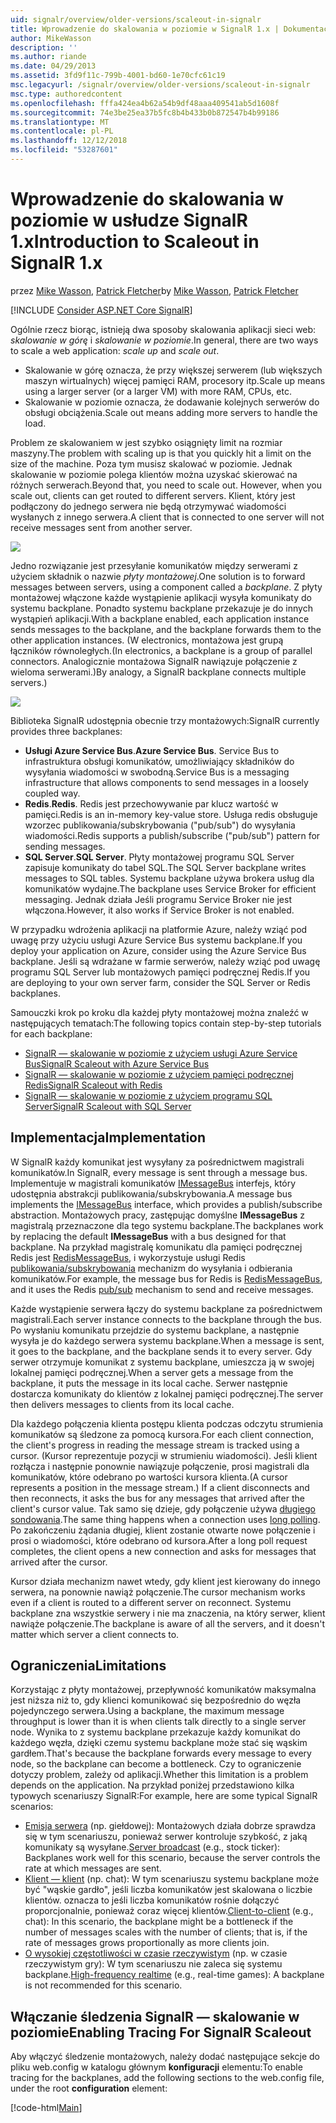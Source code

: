 ```yaml
---
uid: signalr/overview/older-versions/scaleout-in-signalr
title: Wprowadzenie do skalowania w poziomie w SignalR 1.x | Dokumentacja firmy Microsoft
author: MikeWasson
description: ''
ms.author: riande
ms.date: 04/29/2013
ms.assetid: 3fd9f11c-799b-4001-bd60-1e70cfc61c19
msc.legacyurl: /signalr/overview/older-versions/scaleout-in-signalr
msc.type: authoredcontent
ms.openlocfilehash: fffa424ea4b62a54b9df48aaa409541ab5d1608f
ms.sourcegitcommit: 74e3be25ea37b5fc8b4b433b0b872547b4b99186
ms.translationtype: MT
ms.contentlocale: pl-PL
ms.lasthandoff: 12/12/2018
ms.locfileid: "53287601"
---
```

<a name="introduction-to-scaleout-in-signalr-1x"></a><span data-ttu-id="ef38f-102">Wprowadzenie do skalowania w poziomie w usłudze SignalR 1.x</span><span class="sxs-lookup"><span data-stu-id="ef38f-102">Introduction to Scaleout in SignalR 1.x</span></span>
====================
<span data-ttu-id="ef38f-103">przez [Mike Wasson](https://github.com/MikeWasson), [Patrick Fletcher](https://github.com/pfletcher)</span><span class="sxs-lookup"><span data-stu-id="ef38f-103">by [Mike Wasson](https://github.com/MikeWasson), [Patrick Fletcher](https://github.com/pfletcher)</span></span>

[!INCLUDE [Consider ASP.NET Core SignalR](~/includes/signalr/signalr-version-disambiguation.md)]

<span data-ttu-id="ef38f-104">Ogólnie rzecz biorąc, istnieją dwa sposoby skalowania aplikacji sieci web: *skalowanie w górę* i *skalowanie w poziomie*.</span><span class="sxs-lookup"><span data-stu-id="ef38f-104">In general, there are two ways to scale a web application: *scale up* and *scale out*.</span></span>

- <span data-ttu-id="ef38f-105">Skalowanie w górę oznacza, że przy większej serwerem (lub większych maszyn wirtualnych) więcej pamięci RAM, procesory itp.</span><span class="sxs-lookup"><span data-stu-id="ef38f-105">Scale up means using a larger server (or a larger VM) with more RAM, CPUs, etc.</span></span>
- <span data-ttu-id="ef38f-106">Skalowanie w poziomie oznacza, że dodawanie kolejnych serwerów do obsługi obciążenia.</span><span class="sxs-lookup"><span data-stu-id="ef38f-106">Scale out means adding more servers to handle the load.</span></span>

<span data-ttu-id="ef38f-107">Problem ze skalowaniem w jest szybko osiągnięty limit na rozmiar maszyny.</span><span class="sxs-lookup"><span data-stu-id="ef38f-107">The problem with scaling up is that you quickly hit a limit on the size of the machine.</span></span> <span data-ttu-id="ef38f-108">Poza tym musisz skalować w poziomie. Jednak skalowanie w poziomie polega klientów można uzyskać skierować na różnych serwerach.</span><span class="sxs-lookup"><span data-stu-id="ef38f-108">Beyond that, you need to scale out. However, when you scale out, clients can get routed to different servers.</span></span> <span data-ttu-id="ef38f-109">Klient, który jest podłączony do jednego serwera nie będą otrzymywać wiadomości wysłanych z innego serwera.</span><span class="sxs-lookup"><span data-stu-id="ef38f-109">A client that is connected to one server will not receive messages sent from another server.</span></span>

![](scaleout-in-signalr/_static/image1.png)

<span data-ttu-id="ef38f-110">Jedno rozwiązanie jest przesyłanie komunikatów między serwerami z użyciem składnik o nazwie *płyty montażowej*.</span><span class="sxs-lookup"><span data-stu-id="ef38f-110">One solution is to forward messages between servers, using a component called a *backplane*.</span></span> <span data-ttu-id="ef38f-111">Z płyty montażowej włączone każde wystąpienie aplikacji wysyła komunikaty do systemu backplane. Ponadto systemu backplane przekazuje je do innych wystąpień aplikacji.</span><span class="sxs-lookup"><span data-stu-id="ef38f-111">With a backplane enabled, each application instance sends messages to the backplane, and the backplane forwards them to the other application instances.</span></span> <span data-ttu-id="ef38f-112">(W electronics, montażowa jest grupą łączników równoległych.</span><span class="sxs-lookup"><span data-stu-id="ef38f-112">(In electronics, a backplane is a group of parallel connectors.</span></span> <span data-ttu-id="ef38f-113">Analogicznie montażowa SignalR nawiązuje połączenie z wieloma serwerami.)</span><span class="sxs-lookup"><span data-stu-id="ef38f-113">By analogy, a SignalR backplane connects multiple servers.)</span></span>

![](scaleout-in-signalr/_static/image2.png)

<span data-ttu-id="ef38f-114">Biblioteka SignalR udostępnia obecnie trzy montażowych:</span><span class="sxs-lookup"><span data-stu-id="ef38f-114">SignalR currently provides three backplanes:</span></span>

- <span data-ttu-id="ef38f-115">**Usługi Azure Service Bus**.</span><span class="sxs-lookup"><span data-stu-id="ef38f-115">**Azure Service Bus**.</span></span> <span data-ttu-id="ef38f-116">Service Bus to infrastruktura obsługi komunikatów, umożliwiający składników do wysyłania wiadomości w swobodną.</span><span class="sxs-lookup"><span data-stu-id="ef38f-116">Service Bus is a messaging infrastructure that allows components to send messages in a loosely coupled way.</span></span>
- <span data-ttu-id="ef38f-117">**Redis**.</span><span class="sxs-lookup"><span data-stu-id="ef38f-117">**Redis**.</span></span> <span data-ttu-id="ef38f-118">Redis jest przechowywanie par klucz wartość w pamięci.</span><span class="sxs-lookup"><span data-stu-id="ef38f-118">Redis is an in-memory key-value store.</span></span> <span data-ttu-id="ef38f-119">Usługa redis obsługuje wzorzec publikowania/subskrybowania ("pub/sub") do wysyłania wiadomości.</span><span class="sxs-lookup"><span data-stu-id="ef38f-119">Redis supports a publish/subscribe ("pub/sub") pattern for sending messages.</span></span>
- <span data-ttu-id="ef38f-120">**SQL Server**.</span><span class="sxs-lookup"><span data-stu-id="ef38f-120">**SQL Server**.</span></span> <span data-ttu-id="ef38f-121">Płyty montażowej programu SQL Server zapisuje komunikaty do tabel SQL.</span><span class="sxs-lookup"><span data-stu-id="ef38f-121">The SQL Server backplane writes messages to SQL tables.</span></span> <span data-ttu-id="ef38f-122">Systemu backplane używa brokera usług dla komunikatów wydajne.</span><span class="sxs-lookup"><span data-stu-id="ef38f-122">The backplane uses Service Broker for efficient messaging.</span></span> <span data-ttu-id="ef38f-123">Jednak działa Jeśli programu Service Broker nie jest włączona.</span><span class="sxs-lookup"><span data-stu-id="ef38f-123">However, it also works if Service Broker is not enabled.</span></span>

<span data-ttu-id="ef38f-124">W przypadku wdrożenia aplikacji na platformie Azure, należy wziąć pod uwagę przy użyciu usługi Azure Service Bus systemu backplane.</span><span class="sxs-lookup"><span data-stu-id="ef38f-124">If you deploy your application on Azure, consider using the Azure Service Bus backplane.</span></span> <span data-ttu-id="ef38f-125">Jeśli są wdrażane w farmie serwerów, należy wziąć pod uwagę programu SQL Server lub montażowych pamięci podręcznej Redis.</span><span class="sxs-lookup"><span data-stu-id="ef38f-125">If you are deploying to your own server farm, consider the SQL Server or Redis backplanes.</span></span>

<span data-ttu-id="ef38f-126">Samouczki krok po kroku dla każdej płyty montażowej można znaleźć w następujących tematach:</span><span class="sxs-lookup"><span data-stu-id="ef38f-126">The following topics contain step-by-step tutorials for each backplane:</span></span>

- [<span data-ttu-id="ef38f-127">SignalR — skalowanie w poziomie z użyciem usługi Azure Service Bus</span><span class="sxs-lookup"><span data-stu-id="ef38f-127">SignalR Scaleout with Azure Service Bus</span></span>](scaleout-with-windows-azure-service-bus.md)
- [<span data-ttu-id="ef38f-128">SignalR — skalowanie w poziomie z użyciem pamięci podręcznej Redis</span><span class="sxs-lookup"><span data-stu-id="ef38f-128">SignalR Scaleout with Redis</span></span>](scaleout-with-redis.md)
- [<span data-ttu-id="ef38f-129">SignalR — skalowanie w poziomie z użyciem programu SQL Server</span><span class="sxs-lookup"><span data-stu-id="ef38f-129">SignalR Scaleout with SQL Server</span></span>](scaleout-with-sql-server.md)

## <a name="implementation"></a><span data-ttu-id="ef38f-130">Implementacja</span><span class="sxs-lookup"><span data-stu-id="ef38f-130">Implementation</span></span>

<span data-ttu-id="ef38f-131">W SignalR każdy komunikat jest wysyłany za pośrednictwem magistrali komunikatów.</span><span class="sxs-lookup"><span data-stu-id="ef38f-131">In SignalR, every message is sent through a message bus.</span></span> <span data-ttu-id="ef38f-132">Implementuje w magistrali komunikatów [IMessageBus](https://msdn.microsoft.com/library/microsoft.aspnet.signalr.messaging.imessagebus(v=vs.100).aspx) interfejs, który udostępnia abstrakcji publikowania/subskrybowania.</span><span class="sxs-lookup"><span data-stu-id="ef38f-132">A message bus implements the [IMessageBus](https://msdn.microsoft.com/library/microsoft.aspnet.signalr.messaging.imessagebus(v=vs.100).aspx) interface, which provides a publish/subscribe abstraction.</span></span> <span data-ttu-id="ef38f-133">Montażowych pracy, zastępując domyślne **IMessageBus** z magistralą przeznaczone dla tego systemu backplane.</span><span class="sxs-lookup"><span data-stu-id="ef38f-133">The backplanes work by replacing the default **IMessageBus** with a bus designed for that backplane.</span></span> <span data-ttu-id="ef38f-134">Na przykład magistralę komunikatu dla pamięci podręcznej Redis jest [RedisMessageBus](https://msdn.microsoft.com/library/microsoft.aspnet.signalr.redis.redismessagebus(v=vs.100).aspx), i wykorzystuje usługi Redis [publikowania/subskrybowania](http://redis.io/topics/pubsub) mechanizm do wysyłania i odbierania komunikatów.</span><span class="sxs-lookup"><span data-stu-id="ef38f-134">For example, the message bus for Redis is [RedisMessageBus](https://msdn.microsoft.com/library/microsoft.aspnet.signalr.redis.redismessagebus(v=vs.100).aspx), and it uses the Redis [pub/sub](http://redis.io/topics/pubsub) mechanism to send and receive messages.</span></span>

<span data-ttu-id="ef38f-135">Każde wystąpienie serwera łączy do systemu backplane za pośrednictwem magistrali.</span><span class="sxs-lookup"><span data-stu-id="ef38f-135">Each server instance connects to the backplane through the bus.</span></span> <span data-ttu-id="ef38f-136">Po wysłaniu komunikatu przejdzie do systemu backplane, a następnie wysyła je do każdego serwera systemu backplane.</span><span class="sxs-lookup"><span data-stu-id="ef38f-136">When a message is sent, it goes to the backplane, and the backplane sends it to every server.</span></span> <span data-ttu-id="ef38f-137">Gdy serwer otrzymuje komunikat z systemu backplane, umieszcza ją w swojej lokalnej pamięci podręcznej.</span><span class="sxs-lookup"><span data-stu-id="ef38f-137">When a server gets a message from the backplane, it puts the message in its local cache.</span></span> <span data-ttu-id="ef38f-138">Serwer następnie dostarcza komunikaty do klientów z lokalnej pamięci podręcznej.</span><span class="sxs-lookup"><span data-stu-id="ef38f-138">The server then delivers messages to clients from its local cache.</span></span>

<span data-ttu-id="ef38f-139">Dla każdego połączenia klienta postępu klienta podczas odczytu strumienia komunikatów są śledzone za pomocą kursora.</span><span class="sxs-lookup"><span data-stu-id="ef38f-139">For each client connection, the client's progress in reading the message stream is tracked using a cursor.</span></span> <span data-ttu-id="ef38f-140">(Kursor reprezentuje pozycji w strumieniu wiadomości). Jeśli klient rozłącza i następnie ponownie nawiązuje połączenie, prosi magistrali dla komunikatów, które odebrano po wartości kursora klienta.</span><span class="sxs-lookup"><span data-stu-id="ef38f-140">(A cursor represents a position in the message stream.) If a client disconnects and then reconnects, it asks the bus for any messages that arrived after the client's cursor value.</span></span> <span data-ttu-id="ef38f-141">Tak samo się dzieje, gdy połączenie używa [długiego sondowania](../getting-started/introduction-to-signalr.md#transports).</span><span class="sxs-lookup"><span data-stu-id="ef38f-141">The same thing happens when a connection uses [long polling](../getting-started/introduction-to-signalr.md#transports).</span></span> <span data-ttu-id="ef38f-142">Po zakończeniu żądania długiej, klient zostanie otwarte nowe połączenie i prosi o wiadomości, które odebrano od kursora.</span><span class="sxs-lookup"><span data-stu-id="ef38f-142">After a long poll request completes, the client opens a new connection and asks for messages that arrived after the cursor.</span></span>

<span data-ttu-id="ef38f-143">Kursor działa mechanizm nawet wtedy, gdy klient jest kierowany do innego serwera, na ponownie nawiąż połączenie.</span><span class="sxs-lookup"><span data-stu-id="ef38f-143">The cursor mechanism works even if a client is routed to a different server on reconnect.</span></span> <span data-ttu-id="ef38f-144">Systemu backplane zna wszystkie serwery i nie ma znaczenia, na który serwer, klient nawiąże połączenie.</span><span class="sxs-lookup"><span data-stu-id="ef38f-144">The backplane is aware of all the servers, and it doesn't matter which server a client connects to.</span></span>

## <a name="limitations"></a><span data-ttu-id="ef38f-145">Ograniczenia</span><span class="sxs-lookup"><span data-stu-id="ef38f-145">Limitations</span></span>

<span data-ttu-id="ef38f-146">Korzystając z płyty montażowej, przepływność komunikatów maksymalna jest niższa niż to, gdy klienci komunikować się bezpośrednio do węzła pojedynczego serwera.</span><span class="sxs-lookup"><span data-stu-id="ef38f-146">Using a backplane, the maximum message throughput is lower than it is when clients talk directly to a single server node.</span></span> <span data-ttu-id="ef38f-147">Wynika to z systemu backplane przekazuje każdy komunikat do każdego węzła, dzięki czemu systemu backplane może stać się wąskim gardłem.</span><span class="sxs-lookup"><span data-stu-id="ef38f-147">That's because the backplane forwards every message to every node, so the backplane can become a bottleneck.</span></span> <span data-ttu-id="ef38f-148">Czy to ograniczenie dotyczy problem, zależy od aplikacji.</span><span class="sxs-lookup"><span data-stu-id="ef38f-148">Whether this limitation is a problem depends on the application.</span></span> <span data-ttu-id="ef38f-149">Na przykład poniżej przedstawiono kilka typowych scenariuszy SignalR:</span><span class="sxs-lookup"><span data-stu-id="ef38f-149">For example, here are some typical SignalR scenarios:</span></span>

- <span data-ttu-id="ef38f-150">[Emisja serwera](tutorial-server-broadcast-with-aspnet-signalr.md) (np. giełdowej): Montażowych działa dobrze sprawdza się w tym scenariuszu, ponieważ serwer kontroluje szybkość, z jaką komunikaty są wysyłane.</span><span class="sxs-lookup"><span data-stu-id="ef38f-150">[Server broadcast](tutorial-server-broadcast-with-aspnet-signalr.md) (e.g., stock ticker): Backplanes work well for this scenario, because the server controls the rate at which messages are sent.</span></span>
- <span data-ttu-id="ef38f-151">[Klient — klient](tutorial-getting-started-with-signalr.md) (np. chat): W tym scenariuszu systemu backplane może być "wąskie gardło", jeśli liczba komunikatów jest skalowana o liczbie klientów. oznacza to jeśli liczba komunikatów rośnie dołączyć proporcjonalnie, ponieważ coraz więcej klientów.</span><span class="sxs-lookup"><span data-stu-id="ef38f-151">[Client-to-client](tutorial-getting-started-with-signalr.md) (e.g., chat): In this scenario, the backplane might be a bottleneck if the number of messages scales with the number of clients; that is, if the rate of messages grows proportionally as more clients join.</span></span>
- <span data-ttu-id="ef38f-152">[O wysokiej częstotliwości w czasie rzeczywistym](tutorial-high-frequency-realtime-with-signalr.md) (np. w czasie rzeczywistym gry): W tym scenariuszu nie zaleca się systemu backplane.</span><span class="sxs-lookup"><span data-stu-id="ef38f-152">[High-frequency realtime](tutorial-high-frequency-realtime-with-signalr.md) (e.g., real-time games): A backplane is not recommended for this scenario.</span></span>

## <a name="enabling-tracing-for-signalr-scaleout"></a><span data-ttu-id="ef38f-153">Włączanie śledzenia SignalR — skalowanie w poziomie</span><span class="sxs-lookup"><span data-stu-id="ef38f-153">Enabling Tracing For SignalR Scaleout</span></span>

<span data-ttu-id="ef38f-154">Aby włączyć śledzenie montażowych, należy dodać następujące sekcje do pliku web.config w katalogu głównym **konfiguracji** elementu:</span><span class="sxs-lookup"><span data-stu-id="ef38f-154">To enable tracing for the backplanes, add the following sections to the web.config file, under the root **configuration** element:</span></span>

[!code-html[Main](scaleout-in-signalr/samples/sample1.html)]
